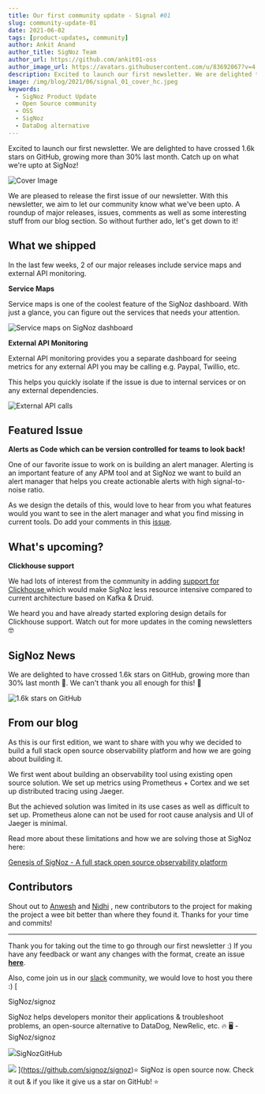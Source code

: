 ```yaml
---
title: Our first community update - Signal #01
slug: community-update-01
date: 2021-06-02
tags: [product-updates, community]
author: Ankit Anand
author_title: SigNoz Team
author_url: https://github.com/ankit01-oss
author_image_url: https://avatars.githubusercontent.com/u/83692067?v=4
description: Excited to launch our first newsletter. We are delighted to have crossed 1.6k stars on GitHub, growing more than 30% last month. Catch up on what we're upto at SigNoz!
image: /img/blog/2021/06/signal_01_cover_hc.jpeg
keywords:
  - SigNoz Product Update
  - Open Source community
  - OSS
  - SigNoz
  - DataDog alternative
---
```


Excited to launch our first newsletter. We are delighted to have crossed 1.6k stars on GitHub, growing more than 30% last month. Catch up on what we're upto at SigNoz!

<!--truncate-->

![Cover Image](/img/blog/2021/06/signal_01_cover_hc.jpeg)

We are pleased to release the first issue of our newsletter. With this newsletter, we aim to let our community know what we've been upto. A roundup of major releases, issues, comments as well as some interesting stuff from our blog section. So without further ado, let's get down to it!

## What we shipped

In the last few weeks, 2 of our major releases include service maps and external API monitoring.

**Service Maps**

Service maps is one of the coolest feature of the SigNoz dashboard. With just a glance, you can figure out the services that needs your attention.

![Service maps on SigNoz dashboard](/img/blog/2021/05/ezgif.com-gif-maker.gif)

<!--- Service Maps on SigNoz dashboard --->

**External API Monitoring**

External API monitoring provides you a separate dashboard for seeing metrics for any external API you may be calling e.g. Paypal, Twillio, etc.

This helps you quickly isolate if the issue is due to internal services or on any external dependencies.

![External API calls](/img/blog/2021/05/external_api.png)

<!--- Separate dashboards for External API calls --->

## Featured Issue

**Alerts as Code which can be version controlled for teams to look back!**

One of our favorite issue to work on is building an alert manager. Alerting is an important feature of any APM tool and at SigNoz we want to build an alert manager that helps you create actionable alerts with high signal-to-noise ratio.

As we design the details of this, would love to hear from you what features would you want to see in the alert manager and what you find missing in current tools. Do add your comments in this [issue](https://signoz.us6.list-manage.com/track/click?u=eff7cdfa1bc1f3234ef2b97f7&id=4b5194297f&e=de89f4dbaa).

## What's upcoming?

**Clickhouse support**

We had lots of interest from the community in adding [support for Clickhouse ](https://signoz.us6.list-manage.com/track/click?u=eff7cdfa1bc1f3234ef2b97f7&id=46980fd8c4&e=de89f4dbaa)which would make SigNoz less resource intensive compared to current architecture based on Kafka & Druid.

We heard you and have already started exploring design details for Clickhouse support. Watch out for more updates in the coming newsletters 🤓

## SigNoz News

We are delighted to have crossed 1.6k stars on GitHub, growing more than 30% last month 🎉. We can't thank you all enough for this! 👏

![1.6k stars on GitHub](/img/blog/2021/05/screenzy-1622043034078-2.png)

<!--- We reached 1.6K Github stars in May --->

## From our blog

As this is our first edition, we want to share with you why we decided to build a full stack open source observability platform and how we are going about building it.

We first went about building an observability tool using existing open source solution. We set up metrics using Prometheus + Cortex and we set up distributed tracing using Jaeger.

But the achieved solution was limited in its use cases as well as difficult to set up. Prometheus alone can not be used for root cause analysis and UI of Jaeger is minimal.

Read more about these limitations and how we are solving those at SigNoz here:

[Genesis of SigNoz - A full stack open source observability platform](/blog/signoz-vs-prometheus-jaeger/)

## Contributors

Shout out to [Anwesh](https://github.com/anweshknayak) and [Nidhi](https://github.com/nidhi-tandon) , new contributors to the project for making the project a wee bit better than where they found it. Thanks for your time and commits!

---

Thank you for taking out the time to go through our first newsletter :) If you have any feedback or want any changes with the format, create an issue [**here**](https://github.com/SigNoz/signoz).

Also, come join us in our [slack](https://join.slack.com/t/signoz-community/shared_invite/zt-lrjknbbp-J_mI13rlw8pGF4EWBnorJA) community, we would love to host you there :)
[

SigNoz/signoz

SigNoz helps developers monitor their applications & troubleshoot problems, an open-source alternative to DataDog, NewRelic, etc. 🔥 🖥 - SigNoz/signoz

![](https://github.githubassets.com/favicons/favicon.svg)SigNozGitHub

![](https://repository-images.githubusercontent.com/326404870/e961a900-63c9-11eb-83f6-02913cf1b477)
](https://github.com/signoz/signoz)⭐️ SigNoz is open source now. Check it out & if you like it give us a star on GitHub! ⭐️
